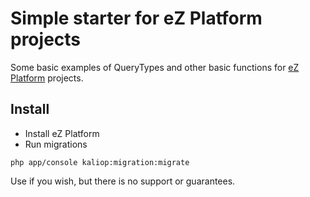 # Simple starter for eZ Platform projects

Some basic examples of QueryTypes and other basic functions for <a href="https://ezplatform.com/">eZ Platform</a> projects. 

## Install

 - Install eZ Platform
 - Run migrations
 
 ```
 php app/console kaliop:migration:migrate
 ```
 
Use if you wish, but there is no support or guarantees.
